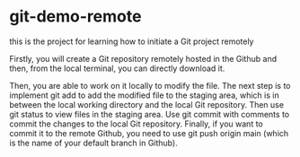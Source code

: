 # git-demo-remote
this is the project for learning how to initiate a Git project remotely

Firstly, you will create a Git repository remotely hosted in the Github and then, from the local terminal, you can directly download it.

Then, you are able to work on it locally to modify the file. The next step is to implement git add to add the modified file to the staging area, which is in between the local working directory and the local Git repository. Then use git status to view files in the staging area. Use git commit with comments to commit the changes to the local Git repository. Finally, if you want to commit it to the remote Github, you need to use git push origin main (which is the name of your default branch in Github).